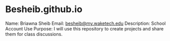 # Besheib.github.io
Name: Briawna Sheib
Email: besheib@my.waketech.edu
Description: School Account Use
Purpose: I will use this repository to create projects and share them for class discussions.